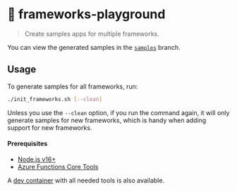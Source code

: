 # 🛝 frameworks-playground

> Create samples apps for multiple frameworks.

You can view the generated samples in the [`samples`](https://github.com/sinedied/frameworks-playground/tree/samples/samples) branch.

## Usage

To generate samples for all frameworks, run:
```bash
./init_frameworks.sh [--clean]
```

Unless you use the `--clean` option, if you run the command again, it will only generate samples for new frameworks, which is handy when adding support for new frameworks.

#### Prerequisites
- [Node.js v16+](https://nodejs.org/en/download/)
- [Azure Functions Core Tools](https://aka.ms/functions-core-tools)

A [dev container](https://code.visualstudio.com/docs/remote/containers?WT.mc_id=javascript-0000-yolasors) with all needed tools is also available.
